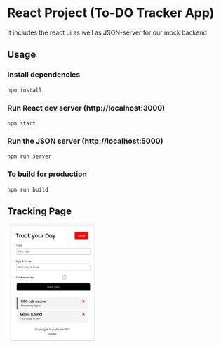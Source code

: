 # React Project (To-DO Tracker App)

It includes the react ui as well as JSON-server for our mock backend

## Usage

### Install dependencies

```
npm install
```

### Run React dev server (http://localhost:3000)

```
npm start
```

### Run the JSON server (http://localhost:5000)

```
npm run server
```

### To build for production

```
npm run build
```

<h2 align= "left"><b>Tracking Page</b></h2>
<p align="left">
  
  <img width=40% src="Screenshots/work page.jpg"> &ensp;
